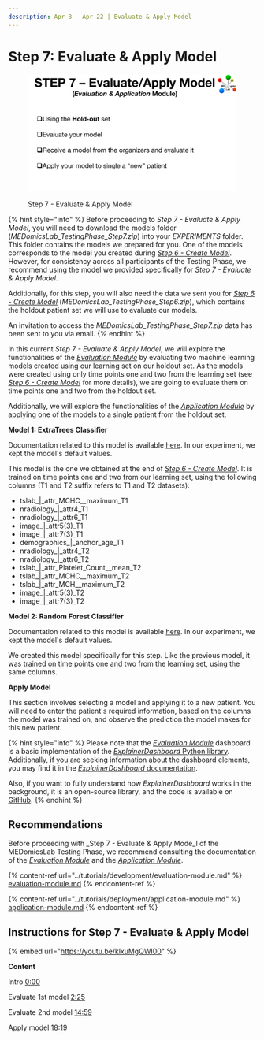 ```yaml
---
description: Apr 8 – Apr 22 | Evaluate & Apply Model
---
```


# Step 7: Evaluate & Apply Model

<figure><img src="../.gitbook/assets/MicrosoftTeams-image (6).png" alt=""><figcaption><p>Step 7 - Evaluate &#x26; Apply Model</p></figcaption></figure>

{% hint style="info" %}
Before proceeding to _Step 7 - Evaluate & Apply Model_, you will need to download the models folder (_MEDomicsLab\_TestingPhase\_Step7.zip_) into your _EXPERIMENTS_ folder. This folder contains the models we prepared for you. One of the models corresponds to the model you created during [_Step 6 - Create Model_](https://medomics-udes.gitbook.io/medomicslab-docs/test-with-mimic/step-6). However, for consistency across all participants of the Testing Phase, we recommend using the model we provided specifically for _Step 7 - Evaluate & Apply Model_.

Additionally, for this step, you will also need the data we sent you for [_Step 6 - Create Model_](https://medomics-udes.gitbook.io/medomicslab-docs/test-with-mimic/step-6) (_MEDomicsLab\_TestingPhase\_Step6.zip_), which contains the holdout patient set we will use to evaluate our models.

An invitation to access the _MEDomicsLab\_TestingPhase\_Step7.zip_ data has been sent to you via email.
{% endhint %}

In this current _Step 7 - Evaluate & Apply Model_, we will explore the functionalities of the [_Evaluation Module_](https://medomics-udes.gitbook.io/medomicslab-docs/tutorials/development/evaluation-module) by evaluating two machine learning models created using our learning set on our holdout set. As the models were created using only time points one and two from the learning set (see [_Step 6 - Create Model_](https://medomics-udes.gitbook.io/medomicslab-docs/test-with-mimic/step-6) for more details), we are going to evaluate them on time points one and two from the holdout set.

Additionally, we will explore the functionalities of the [_Application Module_](https://medomics-udes.gitbook.io/medomicslab-docs/tutorials/deployment/application-module) by applying one of the models to a single patient from the holdout set.

**Model 1: ExtraTrees Classifier**&#x20;

Documentation related to this model is available [here](https://scikit-learn.org/stable/modules/generated/sklearn.ensemble.ExtraTreesClassifier.html). In our experiment, we kept the model's default values.&#x20;

This model is the one we obtained at the end of [_Step 6 - Create Model_](https://medomics-udes.gitbook.io/medomicslab-docs/test-with-mimic/step-6). It is trained on time points one and two from our learning set, using the following columns (T1 and T2 suffix refers to T1 and T2 datasets):

* tslab\_|\_attr\_MCHC\_\_maximum\_T1
* nradiology\_|\_attr4\_T1
* nradiology\_|\_attr6\_T1
* image\_|\_attr5(3)\_T1
* image\_|\_attr7(3)\_T1
* demographics\_|\_anchor\_age\_T1
* nradiology\_|\_attr4\_T2
* nradiology\_|\_attr6\_T2
* tslab\_|\_attr\_Platelet\_Count\_\_mean\_T2
* tslab\_|\_attr\_MCHC\_\_maximum\_T2
* tslab\_|\_attr\_MCH\_\_maximum\_T2
* image\_|\_attr5(3)\_T2
* image\_|\_attr7(3)\_T2

**Model 2: Random Forest Classifier**&#x20;

Documentation related to this model is available [here](https://scikit-learn.org/stable/modules/generated/sklearn.ensemble.RandomForestClassifier.html). In our experiment, we kept the model's default values.&#x20;

We created this model specifically for this step. Like the previous model, it was trained on time points one and two from the learning set, using the same columns.

**Apply Model**&#x20;

This section involves selecting a model and applying it to a new patient. You will need to enter the patient's required information, based on the columns the model was trained on, and observe the prediction the model makes for this new patient.

{% hint style="info" %}
Please note that the [_Evaluation Module_](https://medomics-udes.gitbook.io/medomicslab-docs/tutorials/development/evaluation-module) dashboard is a basic implementation of the [_ExplainerDashboard_ Python library](https://explainerdashboard.readthedocs.io/en/latest/index.html). Additionally, if you are seeking information about the dashboard elements, you may find it in the [_ExplainerDashboard_ documentation](https://explainerdashboard.readthedocs.io/en/latest/index.html).&#x20;

Also, if you want to fully understand how _ExplainerDashboard_ works in the background, it is an open-source library, and the code is available on [GitHub](https://github.com/oegedijk/explainerdashboard/tree/master).
{% endhint %}

## Recommendations

Before proceeding with _Step 7 - Evaluate & Apply Mode_l of the MEDomicsLab Testing Phase, we recommend consulting the documentation of the [_Evaluation Module_](https://medomics-udes.gitbook.io/medomicslab-docs/tutorials/development/evaluation-module) and the [_Application Module_](https://medomics-udes.gitbook.io/medomicslab-docs/tutorials/deployment/application-module).

{% content-ref url="../tutorials/development/evaluation-module.md" %}
[evaluation-module.md](../tutorials/development/evaluation-module.md)
{% endcontent-ref %}

{% content-ref url="../tutorials/deployment/application-module.md" %}
[application-module.md](../tutorials/deployment/application-module.md)
{% endcontent-ref %}

## Instructions for Step 7 - Evaluate & Apply Model

{% embed url="https://youtu.be/klxuMgQWI00" %}

**Content**

Intro [0:00](https://www.youtube.com/watch?v=klxuMgQWI00\&t=0s)

Evaluate 1st model [2:25](https://www.youtube.com/watch?v=klxuMgQWI00\&t=145s)

Evaluate 2nd model [14:59](https://www.youtube.com/watch?v=klxuMgQWI00\&t=899s)

Apply model [18:19](https://www.youtube.com/watch?v=klxuMgQWI00\&t=1099s)
